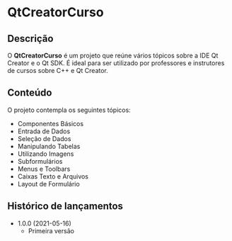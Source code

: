 # QtCreatorCurso

## Descrição
O **QtCreatorCurso** é um projeto que reúne vários tópicos sobre a IDE Qt Creator e o Qt SDK. É ideal para ser utilizado por professores e instrutores de cursos sobre C++ e Qt Creator.

## Conteúdo
O projeto contempla os seguintes tópicos:

* Componentes Básicos
* Entrada de Dados
* Seleção de Dados
* Manipulando Tabelas
* Utilizando Imagens
* Subformulários
* Menus e Toolbars
* Caixas Texto e Arquivos
* Layout de Formulário

## Histórico de lançamentos

* 1.0.0 (2021-05-16)
    * Primeira versão

